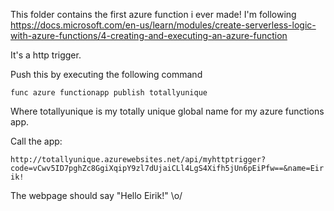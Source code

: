 This folder contains the first azure function i ever made!
I'm following https://docs.microsoft.com/en-us/learn/modules/create-serverless-logic-with-azure-functions/4-creating-and-executing-an-azure-function

It's a http trigger.

Push this by executing the following command

```
func azure functionapp publish totallyunique
```

Where totallyunique is my totally unique global name for my azure functions app.

Call the app:

`http://totallyunique.azurewebsites.net/api/myhttptrigger?code=vCwv5ID7pghZc8GgiXqipY9zl7dUjaiCLl4LgS4Xifh5jUn6pEiPfw==&name=Eirik!`

The webpage should say "Hello Eirik!"
\o/